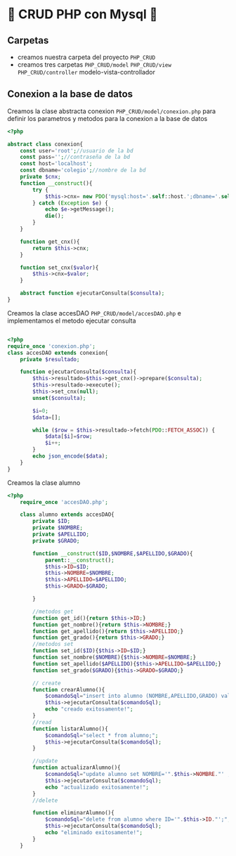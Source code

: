 # :elephant: CRUD PHP con Mysql :dolphin:

## Carpetas
- creamos nuestra carpeta del proyecto `PHP_CRUD`
- creamos tres carpetas `PHP_CRUD/model` `PHP_CRUD/view` `PHP_CRUD/controller` modelo-vista-controllador
## Conexion a la base de datos
Creamos la clase abstracta conexion `PHP_CRUD/model/conexion.php` para definir los parametros y metodos para la conexion a la base de datos

``` php
<?php

abstract class conexion{
	const user='root';//usuario de la bd
	const pass='';//contraseña de la bd
	const host='localhost';
	const dbname='colegio';//nombre de la bd
	private $cnx;
	function __construct(){
		try {
			$this->cnx= new PDO('mysql:host='.self::host.';dbname='.self::dbname,self::user,self::pass);
		} catch (Exception $e) {
			echo $e->getMessage();
			die();
		}
	}

	function get_cnx(){
		return $this->cnx;
	}

	function set_cnx($valor){
		$this->cnx=$valor;
	}

	abstract function ejecutarConsulta($consulta);
}

```
Creamos la clase accesDAO `PHP_CRUD/model/accesDAO.php` e implementamos el metodo ejecutar consulta

``` php

<?php
require_once 'conexion.php';
class accesDAO extends conexion{
	private $resultado;

	function ejecutarConsulta($consulta){
		$this->resultado=$this->get_cnx()->prepare($consulta);
		$this->resultado->execute();
		$this->set_cnx(null);
		unset($consulta);

		$i=0;
		$data=[];

		while ($row = $this->resultado->fetch(PDO::FETCH_ASSOC)) {
			$data[$i]=$row;
			$i++;
		}
		echo json_encode($data);
	}
}

```
Creamos la clase alumno
``` php
<?php
	require_once 'accesDAO.php';

	class alumno extends accesDAO{
		private $ID;
		private $NOMBRE;
		private $APELLIDO;
		private $GRADO;

		function __construct($ID,$NOMBRE,$APELLIDO,$GRADO){
			parent::__construct();
			$this->ID=$ID;
			$this->NOMBRE=$NOMBRE;
			$this->APELLIDO=$APELLIDO;
			$this->GRADO=$GRADO;

		}

		//metodos get
		function get_id(){return $this->ID;}
		function get_nombre(){return $this->NOMBRE;}
		function get_apellido(){return $this->APELLIDO;}
		function get_grado(){return $this->GRADO;}
		//metodos set
		function set_id($ID){$this->ID=$ID;}
		function set_nombre($NOMBRE){$this->NOMBRE=$NOMBRE;}
		function set_apellido($APELLIDO){$this->APELLIDO=$APELLIDO;}
		function set_grado($GRADO){$this->GRADO=$GRADO;}

		// create
		function crearAlumno(){
			$comandoSql="insert into alumno (NOMBRE,APELLIDO,GRADO) values('".$this->NOMBRE."','".$this->APELLIDO."','".$this->GRADO."');";
			$this->ejecutarConsulta($comandoSql);
			echo "creado exitosamente!";
		}
		//read
		function listarAlumno(){
			$comandoSql="select * from alumno;";
			$this->ejecutarConsulta($comandoSql);
		}

		//update
		function actualizarAlumno(){
			$comandoSql="update alumno set NOMBRE='".$this->NOMBRE."' , APELLIDO='".$this->APELLIDO."', GRADO='".$this->GRADO."' where ID='".$this->ID."';";
			$this->ejecutarConsulta($comandoSql);
			echo "actualizado exitosamente!";
		}	
		//delete

		function eliminarAlumno(){
			$comandoSql="delete from alumno where ID='".$this->ID."';";
			$this->ejecutarConsulta($comandoSql);
			echo "eliminado exitosamente!";
		}	
	}
```
